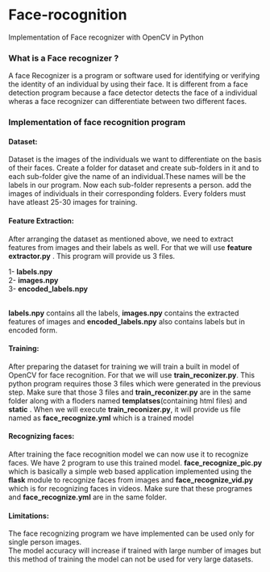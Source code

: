 # Face-rocognition
Implementation of Face recognizer with OpenCV in Python<br/>

<h3>What is a Face recognizer ?</h3>
<p> A face Recognizer is a program or software used for identifying or verifying the identity of an individual by using their face. It is different from a face detection program because a face detector detects the face of a individual wheras a face recognizer can differentiate between two different faces. </p>

<h3>Implementation of face recognition program </h3>
<h4>Dataset:</h4>
<p>Dataset is the images of the individuals we want to differentiate on the basis of their faces. Create a folder for dataset and create sub-folders in it and to each sub-folder give the name of an individual.These names will be the labels in our program. Now each sub-folder represents a person. add the images of individuals in their corresponding folders. Every folders must have atleast 25-30 images for training. </p>

<h4>Feature Extraction:</h4>
<p> After arranging the dataset as mentioned above, we need to extract features from images and their labels as well. For that we will use  <b>feature extractor.py</b> . This program will provide us 3 files. </p>
1- <b>labels.npy</b> </br>
2- <b>images.npy</b> </br>
3- <b>encoded_labels.npy</b> </br>
</br>
<p><b>labels.npy</b> contains all the labels, <b>images.npy</b> contains the extracted features of images and <b>encoded_labels.npy</b> also contains labels but in encoded form.  </p>

<h4>Training:</h4>
<p>After preparing the dataset for training we will train a built in model of OpenCV for face recognition. For that we will use <b>train_reconizer.py</b>. This python program requires those 3 files which were generated in the previous step. Make sure that those 3 files and <b>train_reconizer.py</b> are in the same folder along with a floders named <b>templatses</b>(containing html files) and <b>static</b> . When we will execute <b>train_reconizer.py</b>, it will provide us file named as <b>face_recognize.yml</b> which is a trained model<p>  

<h4>Recognizing faces:</h4>
<p>After training the face recognition model we can now use it to recognize faces. We have 2 program to use this trained model. <b>face_recognize_pic.py</b> which is basically a simple web based application implemented using the <b>flask</b> module to recognize faces from images and <b>face_recognize_vid.py</b> which is for recognizing faces in videos. Make sure that these programes and <b>face_recognize.yml</b> are in the same folder.</p>

<h4>Limitations:</h4>
<p>
The face recognizing program we have implemented can be used only for single person images. <br>
The model accuracy will increase if trained with large number of images but this method of training the model can not be used for very large datasets.
</p>
